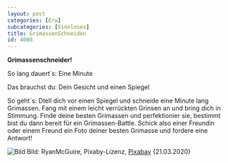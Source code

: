 ```yaml
---
layout: post
categories: [Erw]
subcategories: [Sinnloses]
title: GrimassenSchneiden
id: 4008
---
```

**Grimassenschneider!** 

So lang dauert´s: Eine Minute

Das brauchst du: Dein Gesicht und einen Spiegel

So geht´s: Dtell dich vor einen Spiegel und schneide eine Minute lang Grimassen. Fang mit einem leicht verrückten Grinsen an und bring dich in Stimmung. Finde deine besten Grimassen und perfektionier sie, bestimmt bist du dann bereit für ein Grimassen-Battle. Schick also einer Freundin oder einem Freund ein Foto deiner besten Grimasse und fordere eine Antwort!

![Bild](https://cdn.pixabay.com/photo/2014/06/18/13/44/emotions-371238_1280.jpg)
Bild: RyanMcGuire, Pixaby-Lizenz, [Pixabay](https://pixabay.com/de/photos/emotionen-mann-gl%C3%BCcklich-traurig-371238/) {21.03.2020}
